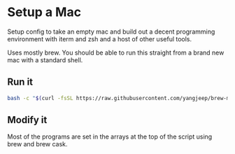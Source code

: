 # Setup a Mac

Setup config to take an empty mac and build out a decent programming environment with iterm and zsh and a host of other useful tools.

Uses mostly brew.  You should be able to run this straight from a brand new mac with a standard shell.

## Run it

```bash
bash -c "$(curl -fsSL https://raw.githubusercontent.com/yangjeep/brew-mac-setup/master/setup.sh)"
```

## Modify it

Most of the programs are set in the arrays at the top of the script using brew and brew cask.
